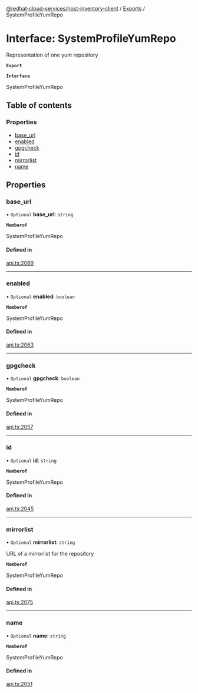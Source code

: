 [@redhat-cloud-services/host-inventory-client](../README.md) / [Exports](../modules.md) / SystemProfileYumRepo

# Interface: SystemProfileYumRepo

Representation of one yum repository

**`Export`**

**`Interface`**

SystemProfileYumRepo

## Table of contents

### Properties

- [base\_url](SystemProfileYumRepo.md#base_url)
- [enabled](SystemProfileYumRepo.md#enabled)
- [gpgcheck](SystemProfileYumRepo.md#gpgcheck)
- [id](SystemProfileYumRepo.md#id)
- [mirrorlist](SystemProfileYumRepo.md#mirrorlist)
- [name](SystemProfileYumRepo.md#name)

## Properties

### base\_url

• `Optional` **base\_url**: `string`

**`Memberof`**

SystemProfileYumRepo

#### Defined in

[api.ts:2069](https://github.com/RedHatInsights/javascript-clients/blob/master/packages/host-inventory/api.ts#L2069)

___

### enabled

• `Optional` **enabled**: `boolean`

**`Memberof`**

SystemProfileYumRepo

#### Defined in

[api.ts:2063](https://github.com/RedHatInsights/javascript-clients/blob/master/packages/host-inventory/api.ts#L2063)

___

### gpgcheck

• `Optional` **gpgcheck**: `boolean`

**`Memberof`**

SystemProfileYumRepo

#### Defined in

[api.ts:2057](https://github.com/RedHatInsights/javascript-clients/blob/master/packages/host-inventory/api.ts#L2057)

___

### id

• `Optional` **id**: `string`

**`Memberof`**

SystemProfileYumRepo

#### Defined in

[api.ts:2045](https://github.com/RedHatInsights/javascript-clients/blob/master/packages/host-inventory/api.ts#L2045)

___

### mirrorlist

• `Optional` **mirrorlist**: `string`

URL of a mirrorlist for the repository

**`Memberof`**

SystemProfileYumRepo

#### Defined in

[api.ts:2075](https://github.com/RedHatInsights/javascript-clients/blob/master/packages/host-inventory/api.ts#L2075)

___

### name

• `Optional` **name**: `string`

**`Memberof`**

SystemProfileYumRepo

#### Defined in

[api.ts:2051](https://github.com/RedHatInsights/javascript-clients/blob/master/packages/host-inventory/api.ts#L2051)
